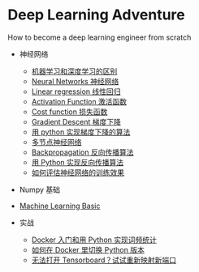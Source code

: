 # Deep Learning Adventure
How to become a deep learning engineer from scratch

* 神经网络
	* [机器学习和深度学习的区别](https://github.com/kidult00/Book.DeepLearningAdventure/blob/master/NeuroNetwork/1-ML_DL_Basic.md)
	* [Neural Networks 神经网络](https://github.com/kidult00/Book.DeepLearningAdventure/blob/master/NeuroNetwork/2-ConceptOfNeuralNetwork.md)
	* [Linear regression 线性回归](https://github.com/kidult00/Book.DeepLearningAdventure/blob/master/NeuroNetwork/3-LinearRegression.md)
	* [Activation Function 激活函数](https://github.com/kidult00/Book.DeepLearningAdventure/blob/master/NeuroNetwork/4-ActivationFunctions.md)
	* [Cost function 损失函数](https://github.com/kidult00/Book.DeepLearningAdventure/blob/master/NeuroNetwork/5-CostFunction.md)
	* [Gradient Descent 梯度下降 ](https://github.com/kidult00/Book.DeepLearningAdventure/blob/master/NeuroNetwork/6-GradientDescent.md)
	* [用 python 实现梯度下降的算法](https://github.com/kidult00/Book.DeepLearningAdventure/blob/master/NeuroNetwork/7-GD_in_Python.md)
	* [多节点神经网络](https://github.com/kidult00/Book.DeepLearningAdventure/blob/master/NeuroNetwork/8-Multilayer_perceptrons.md)
	* [Backpropagation 反向传播算法](https://github.com/kidult00/Book.DeepLearningAdventure/blob/master/NeuroNetwork/9-Backpropagation.md)
	* [用 Python 实现反向传播算法](https://github.com/kidult00/Book.DeepLearningAdventure/blob/master/NeuroNetwork/10-BP_in_python.md)
	* [如何评估神经网络的训练效果](https://github.com/kidult00/Book.DeepLearningAdventure/blob/master/NeuroNetwork/11-ModelEvaluation.md)

* Numpy 基础

* [Machine Learning Basic](MachineLearningBasic.md)
* 实战
	* [Docker 入门和用 Python 实现词频统计](Practice/170303DL1-Docker_WordFrequency.md)
	* [如何在 Docker 里切换 Python 版本](Practice/171021DL3-How2UsePy3InDocker.md)
	* [无法打开 Tensorboard？试试重新映射新端口](Practice/171103DL4-ProblemWithTensorboard.md)
